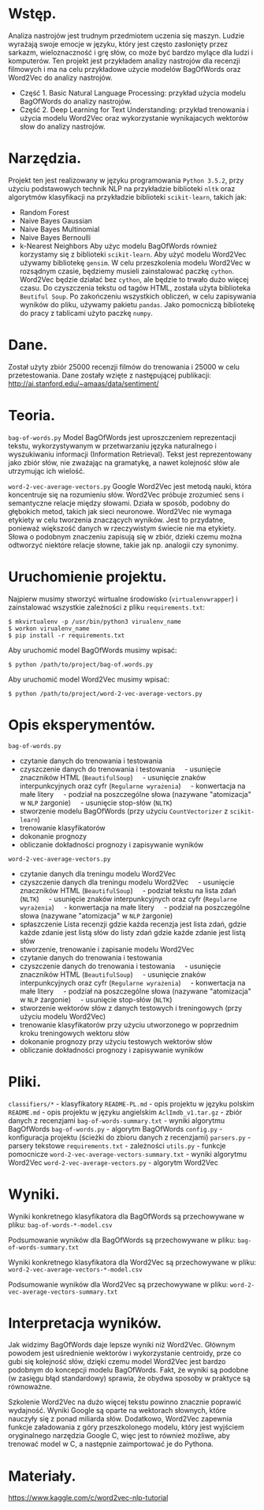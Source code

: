 Wstęp.
======

Analiza nastrojów jest trudnym przedmiotem uczenia się maszyn. Ludzie wyrażają swoje emocje w języku, który jest często zasłonięty przez sarkazm, wieloznaczność i grę słów, co może być bardzo mylące dla ludzi i komputerów. Ten projekt jest przykładem analizy nastrojów dla recenzji filmowych i ma na celu przykładowe użycie modelów BagOfWords oraz Word2Vec do analizy nastrojów.
- Część 1. Basic Natural Language Processing: przykład użycia modelu BagOfWords do analizy nastrojów.
- Część 2. Deep Learning for Text Understanding: przykład trenowania i użycia modelu Word2Vec oraz wykorzystanie wynikajacych wektorów słow do analizy nastrojów.



Narzędzia.
==========

Projekt ten jest realizowany w języku programowania ``Python 3.5.2``, przy użyciu podstawowych technik NLP na przykładzie biblioteki ``nltk`` oraz algorytmów klasyfikacji na przykładzie biblioteki ``scikit-learn``, takich jak:
- Random Forest
- Naive Bayes Gaussian
- Naive Bayes Multinomial
- Naive Bayes Bernoulli
- k-Nearest Neighbors
Aby użyc modelu BagOfWords również korzystamy się z biblioteki ``scikit-learn``. Aby użyć modelu Word2Vec używamy bibliotekę ``gensim``. W celu przeszkolenia modelu Word2Vec w rozsądnym czasie, będziemy musieli zainstalować paczkę ``cython``. Word2Vec będzie działać bez ``cython``, ale będzie to trwało dużo więcej czasu. Do czyszczenia tekstu od tagów HTML, została użyta biblioteka ``Beutiful Soup``. Po zakończeniu wszystkich obliczeń, w celu zapisywania wyników do pliku, używamy pakietu ``pandas``. Jako pomocniczą bibliotekę do pracy z tablicami użyto paczkę ``numpy``.



Dane.
=====

Został użyty zbiór 25000 recenzji filmów do trenowania i 25000 w celu przetestowania. Dane zostały wzięte z następującej publikacji: http://ai.stanford.edu/~amaas/data/sentiment/



Teoria.
=======

``bag-of-words.py``
Model BagOfWords jest uproszczeniem reprezentacji tekstu, wykorzystywanym w przetwarzaniu języka naturalnego i wyszukiwaniu informacji (Information Retrieval). Tekst jest reprezentowany jako zbiór słów, nie zważając na gramatykę, a nawet kolejność słów ale utrzymując ich wielość.

``word-2-vec-average-vectors.py``
Google Word2Vec jest metodą nauki, która koncentruje się na rozumieniu słów. Word2Vec próbuje zrozumieć sens i semantyczne relacje między słowami. Działa w sposób, podobny do głębokich metod, takich jak sieci neuronowe. Word2Vec nie wymaga etykiety w celu tworzenia znaczących wyników. Jest to przydatne, ponieważ większość danych w rzeczywistym świecie nie ma etykiety. Słowa o podobnym znaczeniu zapisują się w zbiór, dzieki czemu można odtworzyć niektóre relacje słowne, takie jak np. analogii czy synonimy.



Uruchomienie projektu.
======================

Najpierw musimy stworzyć wirtualne środowisko (``virtualenvwrapper``) i zainstalować wszystkie zależności z pliku ``requirements.txt``:
```
$ mkvirtualenv -p /usr/bin/python3 virualenv_name
$ workon virualenv_name
$ pip install -r requirements.txt
```

Aby uruchomić model BagOfWords musimy wpisać:
```
$ python /path/to/project/bag-of.words.py
```

Aby uruchomić model Word2Vec musimy wpisać:
```
$ python /path/to/project/word-2-vec-average-vectors.py
```


Opis eksperymentów.
===================

``bag-of-words.py``
- czytanie danych do trenowania i testowania
- czyszczenie danych do trenowania i testowania
    - usunięcie znaczników HTML (``BeautifulSoup``)
    - usunięcie znaków interpunkcyjnych oraz cyfr (``Regularne wyrażenia``)
    - konwertacja na małe litery
    - podział na poszczególne słowa (nazywane "atomizacja" w ``NLP`` żargonie)
    - usunięcie stop-słów (``NLTK``)
- stworzenie modelu BagOfWords (przy użyciu ``CountVectorizer`` z ``scikit-learn``)
- trenowanie klasyfikatorów
- dokonanie prognozy
- obliczanie dokładności prognozy i zapisywanie wyników


``word-2-vec-average-vectors.py``
- czytanie danych dla treningu modelu Word2Vec
- czyszczenie danych dla treningu modelu Word2Vec
    - usunięcie znaczników HTML (``BeautifulSoup``)
    - podział tekstu na lista zdań (``NLTK``)
    - usunięcie znaków interpunkcyjnych oraz cyfr (``Regularne wyrażenia``)
    - konwertacja na małe litery
    - podział na poszczególne słowa (nazywane "atomizacja" w ``NLP`` żargonie)
- spłaszczenie Lista recenzji gdzie każda recenzja jest lista zdań, gdzie każde zdanie jest listą słów do listy zdań gdzie każde zdanie jest listą słów
- stworzenie, trenowanie i zapisanie modelu Word2Vec
- czytanie danych do trenowania i testowania
- czyszczenie danych do trenowania i testowania
    - usunięcie znaczników HTML (``BeautifulSoup``)
    - usunięcie znaków interpunkcyjnych oraz cyfr (``Regularne wyrażenia``)
    - konwertacja na małe litery
    - podział na poszczególne słowa (nazywane "atomizacja" w ``NLP`` żargonie)
    - usunięcie stop-słów (``NLTK``)
- stworzenie wektorów słów z danych testowych i treningowych (przy użyciu modelu Word2Vec)
- trenowanie klasyfikatorów przy użyciu utworzonego w poprzednim kroku treningowych wektoru słów
- dokonanie prognozy przy użyciu testowych wektorów słów
- obliczanie dokładności prognozy i zapisywanie wyników



Pliki.
======
``classifiers/*`` - klasyfikatory
``README-PL.md`` - opis projektu w języku polskim
``README.md`` - opis projektu w języku angielskim
``AclImdb_v1.tar.gz`` - zbiór danych z recenzjami
``bag-of-words-summary.txt`` - wyniki algorytmu BagOfWords
``bag-of-words.py`` - algorytm BagOfWords
``config.py`` - konfiguracja projektu (ścieżki do zbioru danych z recenzjami)
``parsers.py`` - parsery tekstowe
``requirements.txt`` - zależności
``utils.py`` - funkcje pomocnicze
``word-2-vec-average-vectors-summary.txt`` - wyniki algorytmu Word2Vec
``word-2-vec-average-vectors.py`` - algorytm Word2Vec



Wyniki.
=======

Wyniki konkretnego klasyfikatora dla BagOfWords są przechowywane w pliku:
``bag-of-words-*-model.csv``

Podsumowanie wyników dla BagOfWords są przechowywane w pliku:
``bag-of-words-summary.txt``

Wyniki konkretnego klasyfikatora dla Word2Vec są przechowywane w pliku:
``word-2-vec-average-vectors-*-model.csv``

Podsumowanie wyników dla Word2Vec są przechowywane w pliku:
``word-2-vec-average-vectors-summary.txt``



Interpretacja wyników.
======================

Jak widzimy BagOfWords daje lepsze wyniki niż Word2Vec. Głównym powodem jest uśrednienie wektorów i wykorzystanie centroidy, prze co gubi się kolejność słów, dzięki czemu model Word2Vec jest bardzo podobnym do koncepcji modelu BagOfWords. Fakt, że wyniki są podobne (w zasięgu błąd standardowy) sprawia, że ​obydwa sposoby w praktyce są równoważne.

Szkolenie Word2Vec na dużo więcej tekstu powinno znacznie poprawić wydajność. Wyniki Google są oparte na wektorach słownych, które nauczyły się z ponad miliarda słów. Dodatkowo, Word2Vec zapewnia funkcje załadowania z góry przeszkolonego modelu, który jest wyjściem oryginalnego narzędzia Google C, więc jest to również możliwe, aby trenować model w C, a następnie zaimportować je do Pythona.



Materiały.
==========

https://www.kaggle.com/c/word2vec-nlp-tutorial
